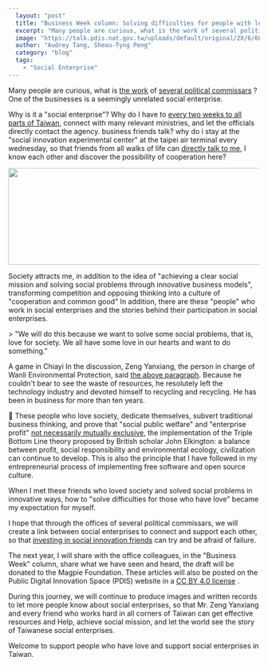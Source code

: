 ```yaml
---
  layout: "post"
  title: "Business Week column: Solving difficulties for people with love"
  excerpt: "Many people are curious, what is the work of several political commissars? One of the businesses is a seemingly unrelated social enterprise. Why is it a \"social enterprise\"?"
  image: "https://talk.pdis.nat.gov.tw/uploads/default/original/2X/6/608c221a692854369bfd377a6157e22eade4257c.JPG"
  author: "Audrey Tang, Sheau-Tyng Peng"
  category: "blog"
  tags: 
    - "Social Enterprise"
---
```



 Many people are curious, what is <a href="https://talk.pdis.nat.gov.tw/uploads/default/original/2X/3/350d9773f54d40093ca11fafe08dc7da7568079b.jpg">the work</a> of <a href="https://talk.pdis.nat.gov.tw/uploads/default/original/2X/3/350d9773f54d40093ca11fafe08dc7da7568079b.jpg">several political commissars</a> ? One of the businesses is a seemingly unrelated social enterprise. 

Why is it a &quot;social enterprise&quot;? Why do I have to [every two weeks to all parts of Taiwan](http://sme.moeasmea.gov.tw/startup/modules/se/mod_gov/), connect with many relevant ministries, and let the officials directly contact the agency. business friends talk? why do i stay at the &quot;social innovation experimental center&quot; at the taipei air terminal every wednesday, so that friends from all walks of life can [directly talk to me](https://pdis.github.io/socialinnovationlab-calendar/), I know each other and discover the possibility of cooperation here? 

 <center><img src="https://talk.pdis.nat.gov.tw/uploads/default/original/2X/2/2163dd31bc155efa9922034e10fe0a168c829fa0.jpg" width="690" height="194"></center> 

Society attracts me, in addition to the idea of ​​&quot;achieving a clear social mission and solving social problems through innovative business models&quot;, transforming competition and opposing thinking into a culture of &quot;cooperation and common good&quot; In addition, there are these &quot;people&quot; who work in social enterprises and the stories behind their participation in social enterprises. 

&gt; &quot;We will do this because we want to solve some social problems, that is, love for society. We all have some love in our hearts and want to do something.&quot;

A game in Chiayi In the discussion, Zeng Yanxiang, the person in charge of Wanli Environmental Protection, said [the above paragraph](https://sayit.pdis.nat.gov.tw/2017-11-28-%e7%a4%be%e6%9c%83%e4%bc%81%e6%a5%ad%e7%ac%ac%e4%b8%89%e6%ac%a1%e5%b7%a1%e8%bf%b4%e6%9c%83%e8%ad%b0#s119773). Because he couldn&#39;t bear to see the waste of resources, he resolutely left the technology industry and devoted himself to recycling and recycling. He has been in business for more than ten years. 

🎪 These people who love society, dedicate themselves, subvert traditional business thinking, and prove that &quot;social public welfare&quot; and &quot;enterprise profit&quot; [not necessarily mutually exclusive](https://issuu.com/pdis.tw/docs/10602341570), the implementation of the Triple Bottom Line theory proposed by British scholar John Elkington: a balance between profit, social responsibility and environmental ecology, civilization can continue to develop. This is also the principle that I have followed in my entrepreneurial process of implementing free software and open source culture. 

When I met these friends who loved society and solved social problems in innovative ways, how to &quot;solve difficulties for those who have love&quot; became my expectation for myself. 

 I hope that through the offices of several political commissars, we will create a link between social enterprises to connect and support each other, so that [investing in social innovation friends](https://sme.moeasmea.gov.tw/startup/modules/se/mod_case/list.php) can try and be afraid of failure. 

The next year, I will share with the office colleagues, in the &quot;Business Week&quot; column, share what we have seen and heard, the draft will be donated to the Magpie Foundation. These articles will also be posted on the Public Digital Innovation Space (PDIS) website in a <a rel="license" href="https://creativecommons.org/licenses/by/4.0/deed.zh_TW">CC BY 4.0 license</a> . 

 During this journey, we will continue to produce images and written records to let more people know about social enterprises, so that Mr. Zeng Yanxiang and every friend who works hard in all corners of Taiwan can get effective resources and Help, achieve social mission, and let the world see the story of Taiwanese social enterprises. 

Welcome to support people who have love and support social enterprises in Taiwan. 
